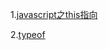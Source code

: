 1.[javascript之this指向](https://github.com/gottayan/note/issues/1)

2.[typeof](https://github.com/gottayan/note/issues/1)
